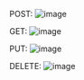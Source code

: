 POST:
![image](https://github.com/user-attachments/assets/c2a6328d-0b6a-4b96-b8a1-0c035309b816)

GET:
![image](https://github.com/user-attachments/assets/5956c3d4-ed54-4019-a39b-bdd8dd975db2)

PUT:
![image](https://github.com/user-attachments/assets/18604edb-de18-4fb5-9a3c-e67f95a5c135)

DELETE:
![image](https://github.com/user-attachments/assets/7179fa4b-4ecc-4f51-9807-710a1a3ec79b)
